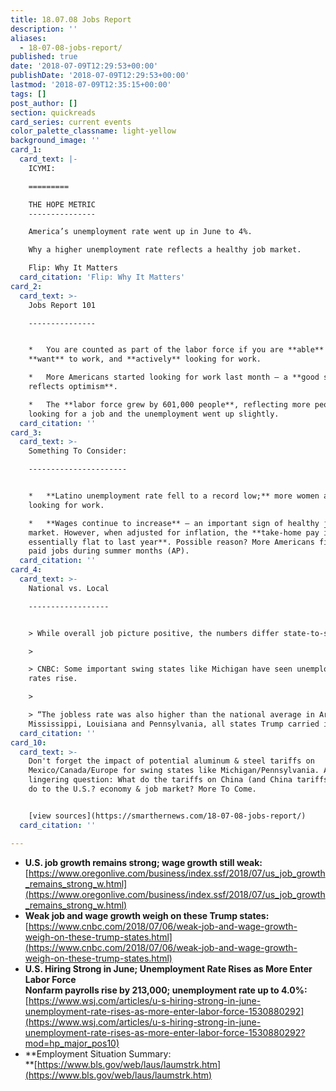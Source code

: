 ```yaml
---
title: 18.07.08 Jobs Report
description: ''
aliases:
  - 18-07-08-jobs-report/
published: true
date: '2018-07-09T12:29:53+00:00'
publishDate: '2018-07-09T12:29:53+00:00'
lastmod: '2018-07-09T12:35:15+00:00'
tags: []
post_author: []
section: quickreads
card_series: current events
color_palette_classname: light-yellow
background_image: ''
card_1:
  card_text: |-
    ICYMI:  

    =========

    THE HOPE METRIC
    ---------------

    America’s unemployment rate went up in June to 4%.

    Why a higher unemployment rate reflects a healthy job market.

    Flip: Why It Matters
  card_citation: 'Flip: Why It Matters'
card_2:
  card_text: >-
    Jobs Report 101

    ---------------


    *   You are counted as part of the labor force if you are **able** to work,
    **want** to work, and **actively** looking for work.

    *   More Americans started looking for work last month – a **good sign that
    reflects optimism**.

    *   The **labor force grew by 601,000 people**, reflecting more people
    looking for a job and the unemployment went up slightly.
  card_citation: ''
card_3:
  card_text: >-
    Something To Consider:

    ----------------------


    *   **Latino unemployment rate fell to a record low;** more women and blacks
    looking for work.

    *   **Wages continue to increase** – an important sign of healthy job
    market. However, when adjusted for inflation, the **take-home pay is
    essentially flat to last year**. Possible reason? More Americans fill lower
    paid jobs during summer months (AP).
  card_citation: ''
card_4:
  card_text: >-
    National vs. Local

    ------------------


    > While overall job picture positive, the numbers differ state-to-state.

    > 

    > CNBC: Some important swing states like Michigan have seen unemployment
    rates rise.

    > 

    > “The jobless rate was also higher than the national average in Arizona,
    Mississippi, Louisiana and Pennsylvania, all states Trump carried in 2016.”
  card_citation: ''
card_10:
  card_text: >-
    Don't forget the impact of potential aluminum & steel tariffs on
    Mexico/Canada/Europe for swing states like Michigan/Pennsylvania. A
    lingering question: What do the tariffs on China (and China tariffs on U.S.)
    do to the U.S.? economy & job market? More To Come.


    [view sources](https://smarthernews.com/18-07-08-jobs-report/)
  card_citation: ''

---
```

*   **U.S. job growth remains strong; wage growth still weak:**  
    [https://www.oregonlive.com/business/index.ssf/2018/07/us_job_growth_remains_strong_w.html](https://www.oregonlive.com/business/index.ssf/2018/07/us_job_growth_remains_strong_w.html)
*   **Weak job and wage growth weigh on these Trump states:**  
    [https://www.cnbc.com/2018/07/06/weak-job-and-wage-growth-weigh-on-these-trump-states.html](https://www.cnbc.com/2018/07/06/weak-job-and-wage-growth-weigh-on-these-trump-states.html)
*   **U.S. Hiring Strong in June; Unemployment Rate Rises as More Enter Labor Force**  
    **Nonfarm payrolls rise by 213,000; unemployment rate up to 4.0%:**  
    [https://www.wsj.com/articles/u-s-hiring-strong-in-june-unemployment-rate-rises-as-more-enter-labor-force-1530880292](https://www.wsj.com/articles/u-s-hiring-strong-in-june-unemployment-rate-rises-as-more-enter-labor-force-1530880292?mod=hp_major_pos10)
*   **Employment Situation Summary:  
    **[https://www.bls.gov/web/laus/laumstrk.htm](https://www.bls.gov/web/laus/laumstrk.htm)